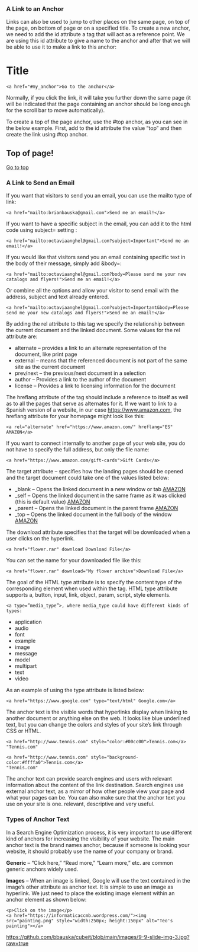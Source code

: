 ### A Link to an Anchor
Links can also be used to jump to other places on the same page, on top of the page, on bottom of page or on a specified title. To create a new anchor, we need to add the id attribute a tag that will act as a reference point. We are using this id attribute to give a name to the anchor and after that we will be able to use it to make a link to this anchor:

<h1 id="my_anchor">Title</h1>

```
<a href="#my_anchor">Go to the anchor</a>
```

Normally, if you click the link, it will take you further down the same page (it will be indicated that the page containing an anchor should be long enough for the scroll bar to move automatically).

To create a top of the page anchor, use the #top anchor, as you can see in the below example. First, add to the id attribute the value “top” and then create the link using #top anchor.

<h2 id="top">Top of page!</h2>
<a href="#top">Go to top</a>

### A Link to Send an Email

If you want that visitors to send you an email, you can use the mailto type of link:

```
<a href="mailto:brianbauska@gmail.com">Send me an email!</a>
```

If you want to have a specific subject in the email, you can add it to the html code using subject= setting :

```
<a href="mailto:octaviaanghel@gmail.com?subject=Important">Send me an email!</a>
```

If you would like that visitors send you an email containing specific text in the body of their message, simply add &body=:

```
<a href="mailto:octaviaanghel@gmail.com?body=Please send me your new catalogs and flyers!">Send me an email!</a>
```

Or combine all the options and allow your visitor to send email with the address, subject and text already entered.

```
<a href="mailto:octaviaanghel@gmail.com?subject=Important&body=Please send me your new catalogs and flyers!">Send me an email!</a>
```

By adding the rel attribute to this tag we specify the relationship between the current document and the linked document. Some values for the rel attribute are:

  * alternate – provides a link to an alternate representation of the document, like print page
  * external – means that the referenced document is not part of the same site as the current document
  * prev/next – the previous/next document in a selection
  * author – Provides a link to the author of the document
  * license – Provides a link to licensing information for the document
  
The hreflang attribute of the <a> tag should include a reference to itself as well as to all the pages that serve as alternates for it. If we want to link to a Spanish version of a website, in our case https://www.amazon.com, the hreflang attribute for your homepage might look like this:

```
<a rel="alternate" href="https://www.amazon.com/" hreflang="ES" AMAZON</a>
```

If you want to connect internally to another page of your web site, you do not have to specify the full address, but only the file name:

```
<a href="https://www.amazon.com/gift-cards">Gift Cards</a>
```

The target attribute – specifies how the landing pages should be opened and the target document could take one of the values listed below:

  - _blank – Opens the linked document in a new window or tab <a target=”_blank” href=”https://www.amazon.com/”>AMAZON</a>
  - _self – Opens the linked document in the same frame as it was clicked (this is default value) <a target=”_self” href=”https://www.amazon.com/”>AMAZON</a>
  - _parent – Opens the linked document in the parent frame <a target=”_parent” href=”https://www.amazon.com/”>AMAZON</a>
  - _top – Opens the linked document in the full body of the window <a target=”_top” href=”https://www.amazon.com/”>AMAZON</a>

The download attribute specifies that the target will be downloaded when a user clicks on the hyperlink.

```
<a href="flower.rar" download Download File</a>
```

You can set the name for your downloaded file like this:

```
<a href="flower.rar" download="My flower archive">Download File</a>
```

The goal of the HTML type attribute is to specify the content type of the corresponding element when used within the <a> tag. HTML type attribute supports a, button, input, link, object, param, script, style elements.

```
<a type=”media_type”>, where media_type could have different kinds of types:
```

 - application
 - audio
 - font
 - example
 - image
 - message
 - model
 - multipart
 - text
 - video
 
As an example of using the type attribute is listed below:

```
<a href="https://www.google.com" type="text/html" Google.com</a>
```

The anchor text is the visible words that hyperlinks display when linking to another document or anything else on the web. It looks like blue underlined text, but you can change the colors and styles of your site’s link through CSS or HTML.

```
<a href="http://www.tennis.com" style="color:#00cc00">Tennis.com</a>
"Tennis.com"

<a href="http://www.tennis.com" style="background-color:#ffffa0">Tennis.com</a>
"Tennis.com"
```

The anchor text can provide search engines and users with relevant information about the content of the link destination. Search engines use external anchor text, as a mirror of how other people view your page and what your pages can be. You can also make sure that the anchor text you use on your site is one. relevant, descriptive and very useful.

### Types of Anchor Text

In a Search Engine Optimization process, it is very important to use different kind of anchors for increasing the visibility of your website. The main anchor text is the brand names anchor, because if someone is looking your website, it should probably use the name of your company or brand.

**Generic** – “Click here,” “Read more,” “Learn more,” etc. are common generic anchors widely used.

**Images** – When an image is linked, Google will use the text contained in the image’s other attribute as anchor text. It is simple to use an image as hyperlink. We just need to place the existing image element within an anchor element as shown below:

```
<p>Click on the image</p>
<a href="https://informaticaccmb.wordpress.com/"><img src="painting.png" style="width:250px; height:150px" alt="Teo's painting"></a>
```
https://github.com/bbauska/cubeit/blob/main/images/9-9-slide-img-3.jpg?raw=true


